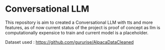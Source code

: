 # Conversational LLM

This repository is aim to created a Conversational LLM with tts and more features, as of now current status of the project is proof of concept as llm is computationally expensice to train and current model is a placeholder.


Dataset used : https://github.com/gururise/AlpacaDataCleaned
